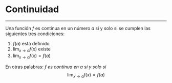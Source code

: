 # Continuidad
***
Una función $f$ es continua en un número $a$ si y solo si se cumplen las siguientes tres condiciones:

1. $f(a)$ está definido
2. $\lim_{ x \to a } f(x)$ existe
3. $\lim_{ x \to a } f(x)=f(a)$

En otras palabras:
*$f$ es continua en a si y solo si*
$$
\lim_{ x \to a } f(x)=f(a)
$$

